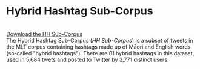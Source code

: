 
# Hybrid Hashtag Sub-Corpus
<br>
<a href="../pics/hh_corpus.xlsx">Download the HH Sub-Corpus</a>
<br>
The Hybrid Hashtag Sub-Corpus (<i>HH Sub-Corpus</i>) is a subset of tweets in the MLT corpus containing hashtags made up of Māori and English words (so-called "hybrid hashtags"). There are 81 hybrid hashtags in this dataset, used in 5,684 twets and posted to Twitter by 3,771 distinct users.
